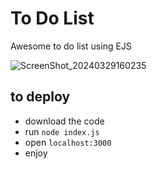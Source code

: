 # To Do List

Awesome to do list using EJS

![ScreenShot_20240329160235](https://github.com/khatamirock/ejs_tdo/assets/67198296/8bc5f2b4-a4ae-4af7-8eef-9f478db0a8b4)



## to deploy
- download the code 
- run `node index.js`
- open `localhost:3000`
- enjoy 